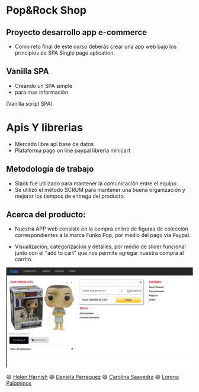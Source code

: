 # Pop&Rock Shop
## Proyecto desarrollo app e-commerce

* Como reto final de este curso deberás crear una app web bajo los principios de SPA Single page aplication.

## Vanilla SPA

- Creando un SPA simple
- para mas información


[Vanilla script SPA]

# Apis Y librerias
- Mercado libre api base de datos
- Plataforma pago on line paypal libreria minicart


## Metodología de trabajo

* Slack fue utilizado para mantener la comunicación entre el equipo.
* Se utilizó el método SCRUM para mantener una buena organización y mejorar los tiempos de entrega del producto.


## Acerca del producto:

* Nuestra APP web consiste en la compra online de figuras de colección correspondientes a la marca Funko Pop, por medio del pago vía Paypal.

* Visualización, categorización y detalles, por medio de slider funcional junto con el "add to cart" que nos permite agregar nuestra compra al carrito.

![img](images/readme-img.png)

:smile: [Helen Harnish](https://github.com/HelenHarnish)
:smile: [Daniela Parraguez](https://github.com/daniparraguez)
:smile: [Carolina Saavedra](https://github.com/saahub)
:smile: [Lorena Palominos](https://github.com/lpalominosf)


